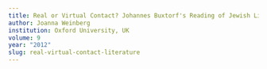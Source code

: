 ```yaml
---
title: Real or Virtual Contact? Johannes Buxtorf's Reading of Jewish Literature
author: Joanna Weinberg
institution: Oxford University, UK
volume: 9
year: "2012"
slug: real-virtual-contact-literature
---
```

